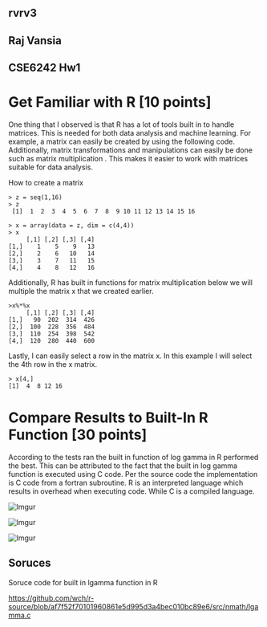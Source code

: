 ## rvrv3
## Raj Vansia 
## CSE6242 Hw1
# Get Familiar with R [10 points]
One thing that I observed is that R has a lot of tools built in to handle matrices. This is needed for both data analysis and machine learning. For example, a matrix can easily be created by using the following code. Additionally, matrix transformations and manipulations can easily be done such as matrix multiplication . This makes it easier to work with matrices suitable for data analysis. 

How to create a matrix
```
> z = seq(1,16)
> z
 [1]  1  2  3  4  5  6  7  8  9 10 11 12 13 14 15 16

> x = array(data = z, dim = c(4,4))
> x
     [,1] [,2] [,3] [,4]
[1,]    1    5    9   13
[2,]    2    6   10   14
[3,]    3    7   11   15
[4,]    4    8   12   16
```

Additionally, R has built in functions for matrix multiplication below we will multiple the matrix x that we created earlier. 

```
>x%*%x
     [,1] [,2] [,3] [,4]
[1,]   90  202  314  426
[2,]  100  228  356  484
[3,]  110  254  398  542
[4,]  120  280  440  600

```
Lastly, I can easily select a row in the matrix x. In this example I will select the 4th row in the x matrix. 
```
> x[4,]
[1]  4  8 12 16
```

# Compare Results to Built-In R Function [30 points]

According to the tests ran the built in function of log gamma in R performed the best. This can be attributed to the fact that the built in log gamma function is executed using C code. Per the source code the implementation is C code from a fortran subroutine. R is an interpreted language which results in overhead when executing code. While C is a compiled language.

![Imgur](https://i.imgur.com/kGK6vIt.png)

![Imgur](https://i.imgur.com/QUmwe4h.png)

![Imgur](https://i.imgur.com/IlbeJWE.png)

## Soruces 
Soruce code for built in lgamma function in R 

https://github.com/wch/r-source/blob/af7f52f70101960861e5d995d3a4bec010bc89e6/src/nmath/lgamma.c

